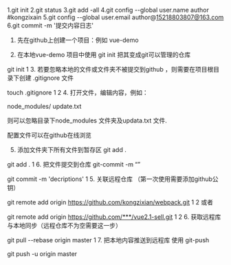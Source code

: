 











1.git init
2.git status
3.git add -all
4.git config --global user.name author #kongzixain
5.git config --global user.email author@15218803807@163.com
6.git commit -m '提交内容日志'



1. 先在github上创建一个项目：例如 vue-demo

2. 在本地vue-demo 项目中使用 git init 把其变成git可以管理的仓库

git init
1
3. 若要忽略本地的文件或文件夹不被提交到github ，则需要在项目根目录下创建 .gitignore 文件

touch .gitignore
1
2
4. 打开文件，编辑内容，例如：


node_modules/ 
update.txt 

则可以忽略目录下node_modules 文件夹及updata.txt 文件.

配置文件可以在github在线浏览

5. 添加文件夹下所有文件到暂存区 git add .

git add .
1
6. 把文件提交到仓库 git-commit -m “”

git commit -m 'decriptions'
1
5. 关联远程仓库 （第一次使用需要添加github公钥）

git remote add origin https://github.com/kongzixian/webpack.git
1
2
或者

git remote add origin https://github.com/***/vue2.1-sell.git
1
2
6. 获取远程库与本地同步（远程仓库不为空需要这一步）

git pull --rebase origin master
1
7. 把本地内容推送到远程库 使用 git-push

git push -u origin master
